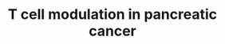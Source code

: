---
annotations:
- id: DOID:1793
  parent: disease of cellular proliferation
  type: Disease Ontology
  value: pancreatic cancer
- id: CL:0002410
  parent: animal cell
  type: Cell Type Ontology
  value: pancreatic stellate cell
- id: CL:0000145
  parent: native cell
  type: Cell Type Ontology
  value: professional antigen presenting cell
- id: CL:0001064
  type: Cell Type Ontology
  value: malignant cell
- id: CL:0000889
  parent: native cell
  type: Cell Type Ontology
  value: myeloid suppressor cell
- id: PW:0000023
  parent: regulatory pathway
  type: Pathway Ontology
  value: immune response pathway
- id: PW:0000626
  parent: disease pathway
  type: Pathway Ontology
  value: pancreatic cancer pathway
- id: CL:0000084
  parent: native cell
  type: Cell Type Ontology
  value: T cell
- id: CL:0000625
  parent: native cell
  type: Cell Type Ontology
  value: CD8-positive, alpha-beta T cell
- id: PW:0000013
  parent: disease pathway
  type: Pathway Ontology
  value: disease pathway
authors:
- DanaMustafa
- Mkutmon
- Eweitz
- IsabelWassink
citedin: ''
communities:
- Diseases
- PancCanNet
description: T cells are important effector cells in pancreatic cancer. Their function
  is inhibited by various cellular interactions and secreted factors in the tumor
  microenvironment (TME). Both immune cells and pancreatic cancer cells are able to
  modulate T cell activation.
last-edited: 2024-02-18
ndex: null
organisms:
- Homo sapiens
redirect_from:
- /index.php/Pathway:WP5078
- /instance/WP5078
- /instance/WP5078_r128646
revision: r128646
schema-jsonld:
- '@context': https://schema.org/
  '@id': https://wikipathways.github.io/pathways/WP5078.html
  '@type': Dataset
  creator:
    '@type': Organization
    name: WikiPathways
  description: T cells are important effector cells in pancreatic cancer. Their function
    is inhibited by various cellular interactions and secreted factors in the tumor
    microenvironment (TME). Both immune cells and pancreatic cancer cells are able
    to modulate T cell activation.
  keywords:
  - ARG1
  - Adenine
  - Adenosine
  - B2M
  - CCL17
  - CCL22
  - CD226
  - CD274
  - CD276
  - CD28
  - CD40
  - CD40LG
  - CD80
  - CD86
  - CTLA4
  - CXCL12
  - D-tryptophan
  - ENTPD1
  - FAP
  - FAS
  - FASLG
  - HAVCR2
  - HLA-A
  - ICOS
  - IDO1
  - IL10
  - IL6
  - Kynurenine
  - L-arginine
  - L-ornithine
  - L-tryptophan
  - LGALS1
  - LGALS3
  - LGALS9
  - NT5E
  - PDCD1
  - PDCD1LG2
  - PGE2
  - PGF
  - PVR
  - TGFB1
  - TGFB2
  - TGFB3
  - TIGIT
  - TNFRSF4
  - TNFRSF9
  - TNFSF4
  - TNFSF9
  - TRAC
  - TRBC1
  - Urea
  - VEGFA
  - VEGFB
  - VEGFC
  - VEGFD
  - VSIR
  - VTCN1
  license: CC0
  name: T cell modulation in pancreatic cancer
seo: CreativeWork
title: T cell modulation in pancreatic cancer
wpid: WP5078
---